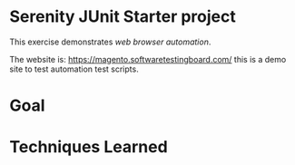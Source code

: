 # Serenity JUnit Starter project

This exercise demonstrates *web browser automation*. 

The website is: https://magento.softwaretestingboard.com/ this is a demo site to test automation test scripts.  

# Goal



# Techniques Learned
